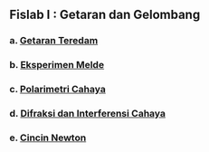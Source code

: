 ## Fislab I : Getaran dan Gelombang

### a. [Getaran Teredam](https://github.com/Tarnished2/FisikaLaboratorium/blob/main/GetaranGelombang/W1_GetaranTeredam.ipynb)
### b. [Eksperimen Melde](https://github.com/Tarnished2/FisikaLaboratorium/blob/main/GetaranGelombang/W2_EksperimenMelde.ipynb)
### c. [Polarimetri Cahaya](https://github.com/Tarnished2/FisikaLaboratorium/blob/main/GetaranGelombang/W3_PolarimetriCahaya.ipynb)
### d. [Difraksi dan Interferensi Cahaya]()
### e. [Cincin Newton]()
